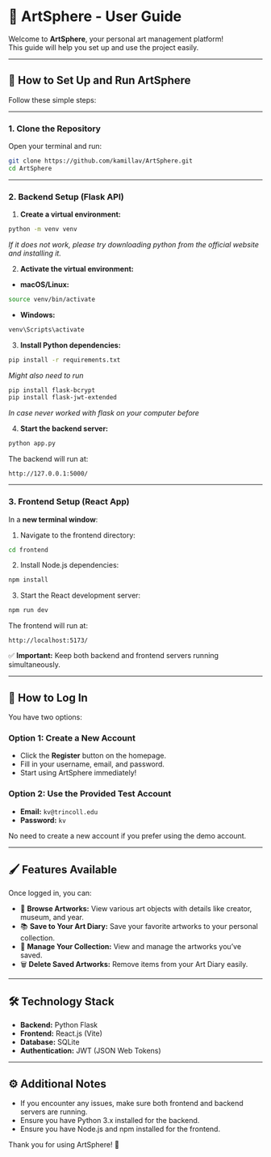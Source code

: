# 🎨 ArtSphere - User Guide

Welcome to **ArtSphere**, your personal art management platform!  
This guide will help you set up and use the project easily.

---

## 🚀 How to Set Up and Run ArtSphere

Follow these simple steps:

---

### 1. Clone the Repository

Open your terminal and run:

```bash
git clone https://github.com/kamillav/ArtSphere.git
cd ArtSphere
```

---

### 2. Backend Setup (Flask API)

1. **Create a virtual environment:**

```bash
python -m venv venv
```

*If it does not work, please try downloading python from the official website and installing it.*

2. **Activate the virtual environment:**

- **macOS/Linux:**

```bash
source venv/bin/activate
```

- **Windows:**

```bash
venv\Scripts\activate
```

3. **Install Python dependencies:**

```bash
pip install -r requirements.txt
```
*Might also need to run*

```bash
pip install flask-bcrypt
pip install flask-jwt-extended
```

*In case never worked with flask on your computer before*

4. **Start the backend server:**

```bash
python app.py
```


The backend will run at:

```
http://127.0.0.1:5000/
```

---

### 3. Frontend Setup (React App)

In a **new terminal window**:

1. Navigate to the frontend directory:

```bash
cd frontend
```

2. Install Node.js dependencies:

```bash
npm install
```

3. Start the React development server:

```bash
npm run dev
```

The frontend will run at:

```
http://localhost:5173/
```

✅ **Important:** Keep both backend and frontend servers running simultaneously.

---

## 🔑 How to Log In

You have two options:

### Option 1: Create a New Account

- Click the **Register** button on the homepage.
- Fill in your username, email, and password.
- Start using ArtSphere immediately!

### Option 2: Use the Provided Test Account

- **Email:** `kv@trincoll.edu`
- **Password:** `kv`

No need to create a new account if you prefer using the demo account.

---

## 🖌️ Features Available

Once logged in, you can:

- 🎨 **Browse Artworks:** View various art objects with details like creator, museum, and year.
- 📚 **Save to Your Art Diary:** Save your favorite artworks to your personal collection.
- 📝 **Manage Your Collection:** View and manage the artworks you’ve saved.
- 🗑️ **Delete Saved Artworks:** Remove items from your Art Diary easily.

---

## 🛠️ Technology Stack

- **Backend:** Python Flask
- **Frontend:** React.js (Vite)
- **Database:** SQLite
- **Authentication:** JWT (JSON Web Tokens)

---

## ⚙️ Additional Notes

- If you encounter any issues, make sure both frontend and backend servers are running.
- Ensure you have Python 3.x installed for the backend.
- Ensure you have Node.js and npm installed for the frontend.

Thank you for using ArtSphere! 🎉

